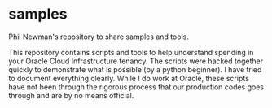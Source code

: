 # samples
Phil Newman's repository to share samples and tools.

This repository contains scripts and tools to help understand spending in your Oracle Cloud Infrastructure tenancy. The scripts were hacked together quickly to demonstrate what is possible (by a python beginner). I have tried to document everything clearly.
While I do work at Oracle, these scripts have not been through the rigorous process that our production codes goes through and are by no means official.
